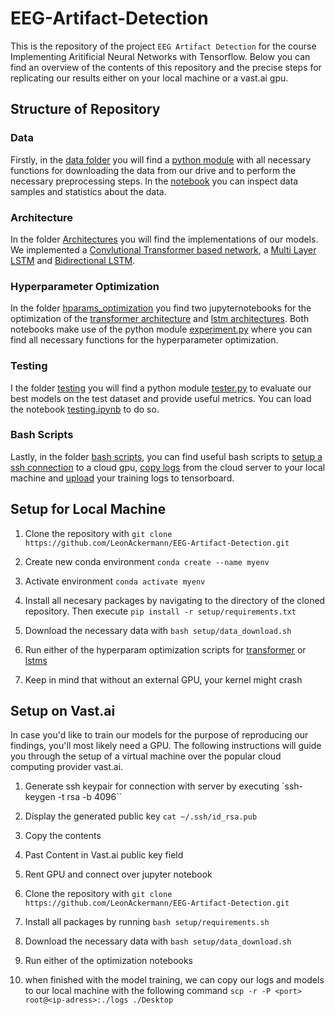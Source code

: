 # EEG-Artifact-Detection

This is the repository of the project `EEG Artifact Detection` for the course Implementing Aritificial Neural Networks with Tensorflow. Below you can find an overview of the contents of this repository and the precise steps for replicating our results either on your local machine or a vast.ai gpu.

## Structure of Repository

### Data
Firstly, in the [data folder](data) you will find a [python module](data/data.py) with all necessary functions for downloading the data from our drive and to perform the necessary preprocessing steps. In the [notebook](data/data_statistics_visualisations.ipynb) you can inspect data samples and statistics about the data.

### Architecture
In the folder [Architectures](architectures) you will find the implementations of our models. We implemented a [Convlutional Transformer based network](architectures/CCNAttentionNetwork.py), a [Multi Layer LSTM](architectures/MultiLayerLSTM.py) and [Bidirectional LSTM](architectures/BidirectionalLSTM.py).

### Hyperparameter Optimization
In the folder [hparams_optimization](hyerparams_optimization) you find two jupyternotebooks for the optimization of the [transformer architecture](hyperparams_optimization/transformer_architecture_tuning.ipynb) and [lstm architectures](hyperparams_optimization/lstm_architecture_tuning.ipynb). Both notebooks make use of the python module [experiment.py](hyperparams_optimization/experiment.py) where you can find all necessary functions for the hyperparameter optimization.

### Testing
I the folder [testing](testing) you will find a python module [tester.py](testing/tester.py) to evaluate our best models on the test dataset and provide useful metrics. You can load the notebook [testing.ipynb](testing/testing.ipynb) to do so.

### Bash Scripts

Lastly, in the folder [bash scripts](bash_scripts), you can find useful bash scripts to [setup a ssh connection](bash_scripts/vast_setup.md) to a cloud gpu, [copy logs](bash_scripts/copy_remote_to_local.sh) from the cloud server to your local machine and [upload](bash_scripts/save_logs_to_tensorboard.sh) your training logs to tensorboard.

## Setup for Local Machine

1. Clone the repository with `git clone https://github.com/LeonAckermann/EEG-Artifact-Detection.git`

2. Create new conda environment `conda create --name myenv`

3. Activate environment `conda activate myenv`

4. Install all necesary packages by navigating to the directory of the cloned repository. Then execute `pip install -r setup/requirements.txt`

5. Download the necessary data with `bash setup/data_download.sh`

6. Run either of the hyperparam optimization scripts for [transformer](hyperparams_optimization/transformer_architecture_tuning.ipynb) or [lstms](hyperparams_optimization/lstm_architecture_tuning.ipynb)

7. Keep in mind that without an external GPU, your kernel might crash

## Setup on Vast.ai 

In case you'd like to train our models for the purpose of reproducing our findings, you'll most likely need a GPU. The following instructions will guide you through
the setup of a virtual machine over the popular cloud computing provider vast.ai. 

1. Generate ssh keypair for connection with server by executing `ssh-keygen -t rsa -b 4096``

2. Display the generated public key `cat ~/.ssh/id_rsa.pub`

3. Copy the contents

4. Past Content in Vast.ai public key field

5. Rent GPU and connect over jupyter notebook

6. Clone the repository with `git clone https://github.com/LeonAckermann/EEG-Artifact-Detection.git`

7. Install all packages by running `bash setup/requirements.sh`

8. Download the necessary data with `bash setup/data_download.sh`

9. Run either of the optimization notebooks

10. when finished with the model training, we can copy our logs and models to our local machine with the following command `scp -r -P <port> root@<ip-adress>:./logs ./Desktop`



